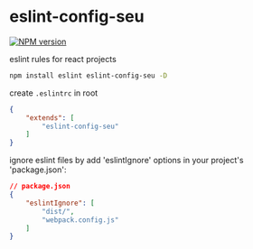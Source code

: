 # eslint-config-seu

[![NPM version][npm-image]][npm-url]

eslint rules for react projects

```bash
npm install eslint eslint-config-seu -D
```

create `.eslintrc` in root

```json
{
    "extends": [
        "eslint-config-seu"
    ]
}
```

ignore eslint files by add 'eslintIgnore' options in your project's 'package.json':

```json
// package.json
{
    "eslintIgnore": [
        "dist/",
        "webpack.config.js"
    ]
}
```


[npm-image]: https://badge.fury.io/js/eslint-config-seu.svg
[npm-url]: https://npmjs.org/package/eslint-config-seu

